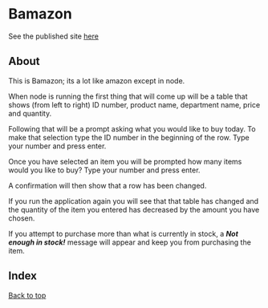 # Bamazon

See the published site [here](chrisruizaz.github.io/Bamazon/)

## About

This is Bamazon; its a lot like amazon except in node.

When node is running the first thing that will come up will be a table that shows (from left to right) ID number, product name, department name, price and quantity.

Following that will be a prompt asking what you would like to buy today. To make that selection type the ID number in the beginning of the row. Type your number and press enter.

Once you have selected an item you will be prompted how many items would you like to buy? Type your number and press enter.

A confirmation will then show that a row has been changed.

If you run the application again you will see that that table has changed and the quantity of the item you entered has decreased by the amount you have chosen.

If you attempt to purchase more than what is currently in stock, a _**Not enough in stock!**_ message will appear and keep you from purchasing the item.

## Index

[Back to top](#)
